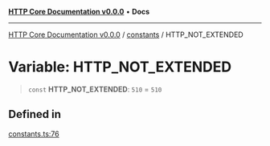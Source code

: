 [**HTTP Core Documentation v0.0.0**](../../README.md) • **Docs**

***

[HTTP Core Documentation v0.0.0](../../modules.md) / [constants](../README.md) / HTTP\_NOT\_EXTENDED

# Variable: HTTP\_NOT\_EXTENDED

> `const` **HTTP\_NOT\_EXTENDED**: `510` = `510`

## Defined in

[constants.ts:76](https://github.com/stonemjs/http-core/blob/3497087dac965583296f5092cd519a9aa0728373/src/constants.ts#L76)
